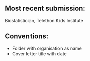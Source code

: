 ## Most recent submission: 
Biostatistician, Telethon Kids Institute

## Conventions:
- Folder with organisation as name
- Cover letter title with date